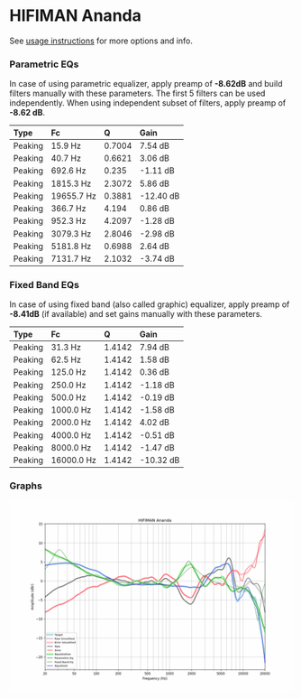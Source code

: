 # HIFIMAN Ananda
See [usage instructions](https://github.com/jaakkopasanen/AutoEq#usage) for more options and info.

### Parametric EQs
In case of using parametric equalizer, apply preamp of **-8.62dB** and build filters manually
with these parameters. The first 5 filters can be used independently.
When using independent subset of filters, apply preamp of **-8.62 dB**.

| Type    | Fc         |      Q | Gain      |
|:--------|:-----------|:-------|:----------|
| Peaking | 15.9 Hz    | 0.7004 | 7.54 dB   |
| Peaking | 40.7 Hz    | 0.6621 | 3.06 dB   |
| Peaking | 692.6 Hz   | 0.235  | -1.11 dB  |
| Peaking | 1815.3 Hz  | 2.3072 | 5.86 dB   |
| Peaking | 19655.7 Hz | 0.3881 | -12.40 dB |
| Peaking | 366.7 Hz   | 4.194  | 0.86 dB   |
| Peaking | 952.3 Hz   | 4.2097 | -1.28 dB  |
| Peaking | 3079.3 Hz  | 2.8046 | -2.98 dB  |
| Peaking | 5181.8 Hz  | 0.6988 | 2.64 dB   |
| Peaking | 7131.7 Hz  | 2.1032 | -3.74 dB  |

### Fixed Band EQs
In case of using fixed band (also called graphic) equalizer, apply preamp of **-8.41dB**
(if available) and set gains manually with these parameters.

| Type    | Fc         |      Q | Gain      |
|:--------|:-----------|:-------|:----------|
| Peaking | 31.3 Hz    | 1.4142 | 7.94 dB   |
| Peaking | 62.5 Hz    | 1.4142 | 1.58 dB   |
| Peaking | 125.0 Hz   | 1.4142 | 0.36 dB   |
| Peaking | 250.0 Hz   | 1.4142 | -1.18 dB  |
| Peaking | 500.0 Hz   | 1.4142 | -0.19 dB  |
| Peaking | 1000.0 Hz  | 1.4142 | -1.58 dB  |
| Peaking | 2000.0 Hz  | 1.4142 | 4.02 dB   |
| Peaking | 4000.0 Hz  | 1.4142 | -0.51 dB  |
| Peaking | 8000.0 Hz  | 1.4142 | -1.47 dB  |
| Peaking | 16000.0 Hz | 1.4142 | -10.32 dB |

### Graphs
![](./HIFIMAN%20Ananda.png)